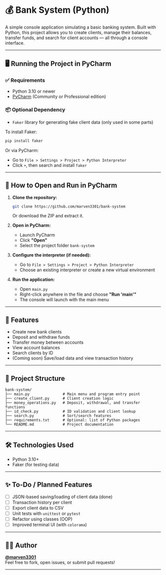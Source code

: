 # 💰 Bank System (Python)

A simple console application simulating a basic banking system. Built with Python, this project allows you to create clients, manage their balances, transfer funds, and search for client accounts — all through a console interface.

---

## 🖥️ Running the Project in PyCharm

### ✅ Requirements

- Python 3.10 or newer
- [PyCharm](https://www.jetbrains.com/pycharm/) (Community or Professional edition)

### 📦 Optional Dependency

- `Faker` library for generating fake client data (only used in some parts)

To install Faker:

```bash
pip install faker
```

Or via PyCharm:
- Go to `File > Settings > Project > Python Interpreter`
- Click `+`, then search and install `faker`

---

## 🚀 How to Open and Run in PyCharm

1. **Clone the repository:**

   ```bash
   git clone https://github.com/marven3301/bank-system
   ```

   Or download the ZIP and extract it.

2. **Open in PyCharm:**
   - Launch PyCharm
   - Click **"Open"**
   - Select the project folder `bank-system`

3. **Configure the interpreter (if needed):**
   - Go to `File > Settings > Project > Python Interpreter`
   - Choose an existing interpreter or create a new virtual environment

4. **Run the application:**
   - Open `main.py`
   - Right-click anywhere in the file and choose **"Run 'main'"**
   - The console will launch with the main menu

---

## 🧠 Features

- Create new bank clients
- Deposit and withdraw funds
- Transfer money between accounts
- View account balances
- Search clients by ID
- (Coming soon) Save/load data and view transaction history

---

## 📁 Project Structure

```
bank-system/
├── main.py               # Main menu and program entry point
├── create_client.py      # Client creation logic
├── money_operations.py   # Deposit, withdrawal, and transfer functions
├── id_check.py           # ID validation and client lookup
├── search.py             # Sort/search features
├── requirements.txt      # Optional: list of Python packages
└── README.md             # Project documentation
```

---

## 🛠 Technologies Used

- Python 3.10+
- Faker (for testing data)

---

## ✨ To-Do / Planned Features

- [ ] JSON-based saving/loading of client data (done)
- [ ] Transaction history per client
- [ ] Export client data to CSV
- [ ] Unit tests with `unittest` or `pytest`
- [ ] Refactor using classes (OOP)
- [ ] Improved terminal UI (with `colorama`)

---

## 👨‍💻 Author

**[@marven3301](https://github.com/marven3301)**  
Feel free to fork, open issues, or submit pull requests!

---
